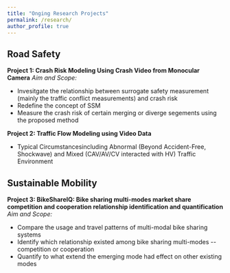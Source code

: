 ```yaml
---
title: "Onging Research Projects"
permalink: /research/
author_profile: true
---
```


Road Safety 
------

**Project 1: Crash Risk Modeling Using Crash Video from Monocular Camera**
*Aim and Scope:*
* Invesitgate the relationship between surrogate safety measurement (mainly the traffic conflict measurements) and crash risk
* Redefine the concept of SSM
* Measure the crash risk of certain merging or diverge segements using the proposed method


**Project 2: Traffic Flow Modeling using Video Data**
* Typical Circumstancesincluding Abnormal (Beyond Accident-Free, Shockwave) and Mixed (CAV/AV/CV interacted with HV) Traffic Environment

Sustainable Mobility
------
**Project 3: BikeShareIQ: Bike sharing multi-modes market share competition and cooperation relationship identification and quantification**
*Aim and Scope:*
* Compare the usage and travel patterns of multi-modal bike sharing systems
* Identify which relationship existed among bike sharing multi-modes -- competition or cooperation
* Quantify to what extend the emerging mode had effect on other existing modes
